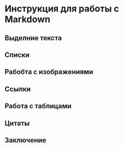 # Инструкция для работы с Markdown

## Выделние текста

## Списки

## Рабобта с изображениями

## Ссылки

## Работа с таблицами

## Цитаты

## Заключение